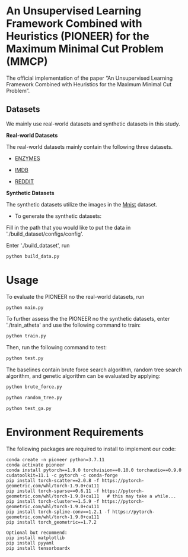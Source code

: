 # An Unsupervised Learning Framework Combined with Heuristics (PIONEER) for the Maximum Minimal Cut Problem (MMCP)
The official implementation of the paper “An Unsupervised Learning Framework Combined with Heuristics for the Maximum Minimal Cut Problem”.


## Datasets
We mainly use real-world datasets and synthetic datasets in this study.

**Real-world Datasets**

The real-world datasets mainly contain the following three datasets.

* [ENZYMES](https://paperswithcode.com/dataset/enzymes)

* [IMDB](http://www.graphlearning.io/)

* [REDDIT](https://www.reddit.com/)

**Synthetic Datasets**

The synthetic datasets utilize the images in the [Mnist](http://yann.lecun.com/exdb/mnist/) dataset.

- To generate the synthetic datasets:

Fill in the path that you would like to put the data in './build_dataset/configs/config'.

Enter './build_dataset', run

```Python
python build_data.py
```

# Usage
To evaluate the PIONEER no the real-world datasets, run

```Python
python main.py
```

To further assess the the PIONEER no the synthetic datasets, enter './train_atheta' and use the following command to train:

```Python
python train.py
```

Then, run the following command to test:

```Python
python test.py
```

The baselines contain brute force search algorithm, random tree search algorithm, and genetic algorithm can be evaluated by applying:

```Python
python brute_force.py
```

```Python
python random_tree.py
```

```Python
python test_ga.py
```

# Environment Requirements
The following packages are required to install to implement our code:
```shell
conda create -n pioneer python=3.7.11
conda activate pioneer
conda install pytorch==1.9.0 torchvision==0.10.0 torchaudio==0.9.0 cudatoolkit=11.1 -c pytorch -c conda-forge
pip install torch-scatter==2.0.8 -f https://pytorch-geometric.com/whl/torch-1.9.0+cu111
pip install torch-sparse==0.6.11 -f https://pytorch-geometric.com/whl/torch-1.9.0+cu111   # this may take a while...
pip install torch-cluster==1.5.9 -f https://pytorch-geometric.com/whl/torch-1.9.0+cu111
pip install torch-spline-conv==1.2.1 -f https://pytorch-geometric.com/whl/torch-1.9.0+cu111
pip install torch_geometric==1.7.2

Optional but recommend:
pip install matplotlib
pip install pyyaml
pip install tensorboardx
```

